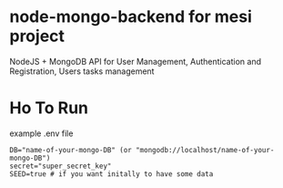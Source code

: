 # node-mongo-backend for mesi project

NodeJS + MongoDB API for User Management, Authentication and Registration, Users tasks management

# Ho To Run
example .env file

```shell
DB="name-of-your-mongo-DB" (or "mongodb://localhost/name-of-your-mongo-DB")
secret="super_secret_key"
SEED=true # if you want initally to have some data
```